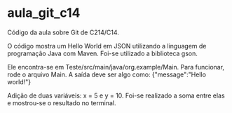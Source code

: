 # aula_git_c14
Código da aula sobre Git de C214/C14.

O código mostra um Hello World em JSON utilizando a linguagem de programação Java com Maven.
Foi-se utilizado a biblioteca gson.

Ele encontra-se em Teste/src/main/java/org.example/Main. Para funcionar, rode o arquivo Main. 
A saída deve ser algo como: {"message":"Hello world!"}

Adição de duas variáveis: x = 5 e y = 10.
Foi-se realizado a soma entre elas e mostrou-se o resultado no terminal.
